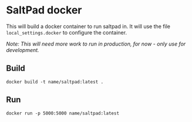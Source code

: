 SaltPad docker
==============

This will build a docker container to run saltpad in. It will use the file ```local_settings.docker``` to configure
the container.

*Note: This will need more work to run in production, for now - only use for development.*

Build
-----

```
docker build -t name/saltpad:latest .
```

Run
---

```
docker run -p 5000:5000 name/saltpad:latest
```
